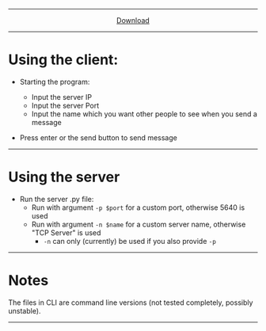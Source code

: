 ----

<p align="center">
  <a href="https://github.com/thatguywiththatname/Chat/archive/master.zip">Download</a>
</p>

----

# Using the client:

 + Starting the program:
   - Input the server IP
   - Input the server Port
   - Input the name which you want other people to see when you send a message

 + Press enter or the send button to send message

---

# Using the server

+ Run the server .py file:
  - Run with argument `-p $port` for a custom port, otherwise 5640 is used
  - Run with argument `-n $name` for a custom server name, otherwise "TCP Server" is used
    * `-n` can only (currently) be used if you also provide `-p`

---

# Notes

The files in CLI are command line versions (not tested completely, possibly unstable).

---
